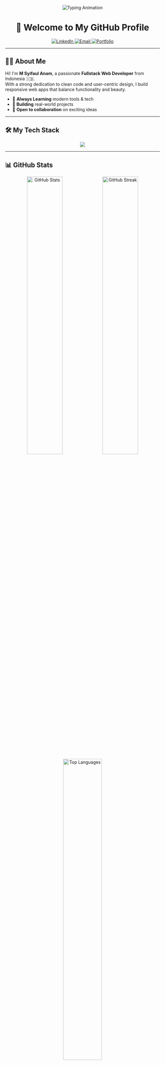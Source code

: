 <!-- Animated Intro -->
<p align="center">
  <img src="https://readme-typing-svg.demolab.com?font=Fira+Code&pause=1000&color=00FFD5&center=true&vCenter=true&width=480&lines=Hi%2C+I'm+M+Syifaul+Anam!;Fullstack+Web+Developer;Clean+Code+Enthusiast;Open+Source+Contributor;Always+Learning+New+Things" alt="Typing Animation" />
</p>

<h1 align="center">👋 Welcome to My GitHub Profile</h1>

<p align="center">
  <a href="https://www.linkedin.com/in/faul-nam-646965259" target="_blank">
    <img alt="LinkedIn" src="https://img.shields.io/badge/LinkedIn-0A66C2?style=for-the-badge&logo=linkedin&logoColor=white" />
  </a>
  <a href="mailto:syifakul.anm@gmail.com">
    <img alt="Email" src="https://img.shields.io/badge/Gmail-D14836?style=for-the-badge&logo=gmail&logoColor=white" />
  </a>
  <a href="https://web-poertofolio.vercel.app/">
    <img alt="Portfolio" src="https://img.shields.io/badge/Portfolio-000000?style=for-the-badge&logo=github&logoColor=white" />
  </a>
</p>

---

## 🧑‍💻 About Me

Hi! I'm **M Syifaul Anam**, a passionate **Fullstack Web Developer** from Indonesia 🇮🇩.  
With a strong dedication to clean code and user-centric design, I build responsive web apps that balance functionality and beauty.

- 🧠 **Always Learning** modern tools & tech
- 🔧 **Building** real-world projects
- 💬 **Open to collaboration** on exciting ideas

---

## 🛠️ My Tech Stack

<p align="center">
  <img src="https://skillicons.dev/icons?i=html,css,js,react,tailwind,php,nodejs,express,mysql,mongodb,figma,github,vscode" />
</p>

---

## 📊 GitHub Stats

<p align="center"> <img src="https://github-readme-stats.vercel.app/api?username=faulnam&show_icons=true&theme=tokyonight&border_radius=10&hide_border=true&include_all_commits=true&count_private=true" width="48%" alt="GitHub Stats" /> <img src="https://github-readme-streak-stats.herokuapp.com?user=faulnam&theme=tokyonight&hide_border=true&border_radius=10&date_format=M%20j%5B%2C%20Y%5D" width="48%" alt="GitHub Streak" /> </p> <p align="center"> <img src="https://github-readme-stats.vercel.app/api/top-langs/?username=faulnam&layout=compact&theme=tokyonight&hide_border=true&border_radius=10" width="50%" alt="Top Languages" /> </p>

---

## 🚀 Highlight Projects

<p align="center">
  <img src="https://capsule-render.vercel.app/api?type=rect&color=00bfff&height=2" />
</p>

<div align="center">

<table>
  <tr>
    <td colspan="2">
      <a href="https://byon-combat.vercel.app/" target="_blank">
        <img src="https://github-readme-stats.vercel.app/api/pin/?username=faulnam&repo=byon-combat&theme=tokyonight" />
      </a>
      <br/>
      <b>🕹️ Byon Combat (Coming Soon)</b><br/>
      <sub>Proyek interaktif berbasis web dengan fitur permainan dan antarmuka dinamis.</sub>
    </td>
  </tr>
  <tr>
    <td width="400">
      <a href="https://github.com/faulnam/astro-ecommerce" target="_blank">
        <img src="https://github-readme-stats.vercel.app/api/pin/?username=faulnam&repo=astro-ecommerce&theme=tokyonight" />
      </a>
      <br/>
      <b>🛍️ Astro E-Commerce</b><br/>
      <sub>Toko online modern dengan Astro + TailwindCSS.</sub>
    </td>
    <td width="400">
      <a href="https://faulnam.github.io/material-kit/" target="_blank">
        <img src="https://github-readme-stats.vercel.app/api/pin/?username=faulnam&repo=material-kit&theme=tokyonight" />
      </a>
      <br/>
      <b>🎨 Material Kit</b><br/>
      <sub>UI Kit berbasis Material Design untuk desain responsif & elegan.</sub>
    </td>
  </tr>

  <tr>
    <td>
      <a href="https://github.com/faulnam/notus-react" target="_blank">
        <img src="https://github-readme-stats.vercel.app/api/pin/?username=faulnam&repo=notus-react&theme=tokyonight" />
      </a>
      <br/>
      <b>📝 Notus React</b><br/>
      <sub>Starter template modern menggunakan React & TailwindCSS.</sub>
    </td>
    <td>
      <a href="https://faulnam.github.io/fullcalendar/" target="_blank">
        <img src="https://github-readme-stats.vercel.app/api/pin/?username=faulnam&repo=fullcalendar&theme=tokyonight" />
      </a>
      <br/>
      <b>📆 FullCalendar</b><br/>
      <sub>Integrasi kalender interaktif berbasis JavaScript.</sub>
    </td>
  </tr>

  <tr>
    <td>
      <a href="https://faulnam.github.io/argon-design-system/" target="_blank">
        <img src="https://github-readme-stats.vercel.app/api/pin/?username=faulnam&repo=argon-design-system&theme=tokyonight" />
      </a>
      <br/>
      <b>💠 Argon Design System</b><br/>
      <sub>UI Framework elegan berbasis Bootstrap & Argon.</sub>
    </td>
    <td>
      <a href="https://faulnam.github.io/WEB-KELAS" target="_blank">
        <img src="https://github-readme-stats.vercel.app/api/pin/?username=faulnam&repo=WEB-KELAS&theme=tokyonight" />
      </a>
      <br/>
      <b>🎓 Web-Kelas</b><br/>
      <sub>Platform belajar online dengan Tailwind, PHP & JS.</sub>
    </td>
  </tr>

  <tr>
    <td>
      <a href="https://github.com/faulnam/Aplikasi-Web-Baju" target="_blank">
        <img src="https://github-readme-stats.vercel.app/api/pin/?username=faulnam&repo=Aplikasi-Web-Baju&theme=tokyonight" />
      </a>
      <br/>
      <b>🛒 APK-Web-Baju</b><br/>
      <sub>Aplikasi toko baju sederhana dengan fitur CRUD & keranjang.</sub>
    </td>
    <td>
      <a href="https://faulnam.github.io/catatansemenit/ctsemenit" target="_blank">
        <img src="https://github-readme-stats.vercel.app/api/pin/?username=faulnam&repo=catatansemenit&theme=tokyonight" />
      </a>
      <br/>
      <b>💬 Web-Sosmed</b><br/>
      <sub>Microblog "Catatan 1 Menit" seperti Twitter versi ringan.</sub>
    </td>
  </tr>

  <tr>
    <td>
      <a href="https://github.com/faulnam/APK-WEB-ABSENSI" target="_blank">
        <img src="https://github-readme-stats.vercel.app/api/pin/?username=faulnam&repo=APK-WEB-ABSENSI&theme=tokyonight" />
      </a>
      <br/>
      <b>📅 APK-Web-Absensi</b><br/>
      <sub>Sistem absensi online berbasis real-time dan pelacakan kehadiran.</sub>
    </td>
    <td>
      <a href="https://github.com/faulnam/APK-WEB-ATK" target="_blank">
        <img src="https://github-readme-stats.vercel.app/api/pin/?username=faulnam&repo=APK-WEB-ATK&theme=tokyonight" />
      </a>
      <br/>
      <b>✏️ APK-Web-ATK</b><br/>
      <sub>Aplikasi toko alat tulis online dengan fitur CRUD & cart.</sub>
    </td>
  </tr>

</table>

</div>

<p align="center">
  <img src="https://capsule-render.vercel.app/api?type=rect&color=00bfff&height=2" />
</p>

---

## 🌐 Let's Connect

<p align="center">
  <a href="https://www.linkedin.com/in/faul-nam-646965259" target="_blank">
    <img src="https://img.shields.io/badge/LinkedIn-0077B5?style=for-the-badge&logo=linkedin&logoColor=white" />
  </a>
  <a href="mailto:syifakul.anm@gmail.com">
    <img src="https://img.shields.io/badge/Gmail-EA4335?style=for-the-badge&logo=gmail&logoColor=white" />
  </a>
  <a href="https://web-poertofolio.vercel.app/">
    <img src="https://img.shields.io/badge/Portfolio-121212?style=for-the-badge&logo=github&logoColor=white" />
  </a>
</p>

---

<p align="center">
  <img src="https://capsule-render.vercel.app/api?type=waving&color=00FFD5&height=100&section=footer" />
</p>
